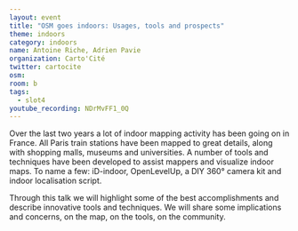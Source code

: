 ```yaml
---
layout: event
title: "OSM goes indoors: Usages, tools and prospects"
theme: indoors
category: indoors
name: Antoine Riche, Adrien Pavie
organization: Carto'Cité
twitter: cartocite
osm:
room: b
tags:
  - slot4
youtube_recording: NDrMvFF1_0Q
---
```

Over the last two years a lot of indoor mapping activity has been going on in France. All Paris train stations have been mapped to great details, along with shopping malls, museums and universities. A number of tools and techniques have been developed to assist mappers and visualize indoor maps. To name a few: iD-indoor, OpenLevelUp, a DIY 360° camera kit and indoor localisation script.

Through this talk we will highlight some of the best accomplishments and describe innovative tools and techniques. We will share some implications and concerns, on the map, on the tools, on the community.
